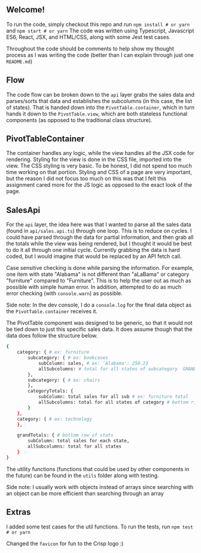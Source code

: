 ## Welcome!
To run the code, simply checkout this repo and run `npm install # or yarn` and `npm start # or yarn` 
The code was written using Typescript, Javascript ES6, React, JSX, and HTML/CSS, along with some Jest test cases.

Throughout the code should be comments to help show my thought process as I was writing the code (better than I can explain through just one `README.md`) 

## Flow
The code flow can be broken down to the `api` layer grabs the sales data and parses/sorts that data and establishes the subcolumns (in this case, the list of states). That is handed down into the `PivotTable.container`, which in turn hands it down to the `PivotTable.view`, which are both stateless functional components (as opposed to the traditional class structure). 

## PivotTableContainer
The container handles any logic, while the view handles all the JSX code for rendering. Styling for the view is done in the CSS file, imported into the view. The CSS styling is very basic. To be honest, I did not spend too much time working on that portion. Styling and CSS of a page are very important, but the reason I did not focus too much on this was that I felt this assignment cared more for the JS logic as opposed to the exact look of the page.

## SalesApi
For the `api` layer, the idea here was that I wanted to parse all the sales data (found in `api/sales.api.ts`) through one loop. This is to reduce on cycles. I could have parsed through the data for partial information, and then grab all the totals while the view was being rendered, but I thought it would be best to do it all through one initial cycle. Currently grabbing the data is hard coded, but I would imagine that would be replaced by an API fetch call. 

Case sensitive checking is done while parsing the information. For example, one item with state "Alabama" is not different than "aLaBama" or category "furniture" compared to "Furniture". This is to help the user out as much as possible with simple human error. In addition, attempted to do as much error checking (with `console.warn`) as possible. 

Side note: In the dev console, I do a `console.log` for the final data object as the `PivotTable.container` receives it. 

The PivotTable component was designed to be generic, so that it would not be tied down to just this specific sales data. It does assume though that the data does follow the structure below. 
```sh
{
    category: { # ex: furniture
        subcategory: { # ex: bookcases
            subColumn: sales, # ex: 'Alabama': 250.23
            allSubcolumns: # total for all states of subcategory  GRAND TOTAL
        },
        subcategory: { # ex: chairs
        },
        categoryTotals: {
            subColumn: total sales for all sub # ex: furniture total
            allSubcolumns: total for all states of category # bottom right corner
        }
    },
    category: { # ex: technology
    },

    grandTotals: { # bottom row of stats
        subColumn: total sales for each state,
        allSubcolumns: total for all states
    }
}
```

The utility functions (functions that could be used by other components in the future) can be found in the `utils` folder along with testing.

Side note: I usually work with objects instead of arrays since searching with an object can be more efficient than searching through an array

## Extras
I added some test cases for the util functions. To run the tests, run `npm test # or yarn` 

Changed the `favicon` for fun to the Crisp logo :)